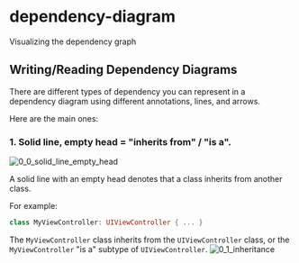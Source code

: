# dependency-diagram
Visualizing the dependency graph

## Writing/Reading Dependency Diagrams
There are different types of dependency you can represent in a dependency diagram using different annotations, lines, and arrows. 

Here are the main ones:

### 1. Solid line, empty head = "inherits from" / "is a".
![0_0_solid_line_empty_head](https://user-images.githubusercontent.com/25435000/126058742-648cf3d9-a477-4b12-868b-9ddf6eda63df.png)

  
A solid line with an empty head denotes that a class inherits from another class.

For example:
```swift
class MyViewController: UIViewController { ... }
```
The `MyViewController` class inherits from the `UIViewController` class, or the `MyViewController` "is a" subtype of `UIViewController`.
![0_1_inheritance](https://user-images.githubusercontent.com/25435000/126058749-52af2f95-7a7e-4de1-aede-90a3bde205df.png)
